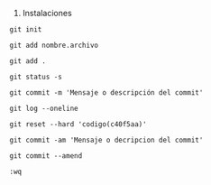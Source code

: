 <!-- Lista de comandos de git -->
<!-- Clase -1  -->

1. Instalaciones

<!-- Clase - 2  -->

<!-- 1. Crear repositorio -->
<!-- Inicia el repositorio -->

    git init

<!-- 2. Agregar archivos y directiorios a repositorio -->
  <!-- 2.1 Agrega un archivo en especifico.  -->

    git add nombre.archivo

  <!-- 2.2 Agrega todo los archivo -->

    git add .

<!-- 3. Indica el estado de los archivos y directorios -->

    git status -s

<!-- 4. Respaldar archivos y directorios en repositorios -->

    git commit -m 'Mensaje o descripción del commit'

<!-- 5. Muestra el listado de las copias -->

    git log --oneline

<!-- 6. Restaura el archivo -->

    git reset --hard 'codigo(c40f5aa)'

<!-- Clase - 3  -->
<!-- 7. Agrega los archivos y realiza un replado (commit) -->

    git commit -am 'Mensaje o decripcion del commit'

<!-- 8. Abrir el editor vim -->

    git commit --amend

<!-- 9. Para cerrar el editor vim -->

    :wq

<!-- Clase - 4  -->
<!-- Clase - 5  -->
<!-- Clase - 6  -->
<!-- Clase - 7  -->
<!-- Clase - 8  -->
<!-- Clase - 9  -->
<!-- Clase - 10  -->
<!-- Clase - 11  -->
<!-- Clase - 12  -->
<!-- Clase - 13  -->
<!-- Clase - 14  -->
<!-- Clase - 15  -->
<!-- Clase - 16  -->
